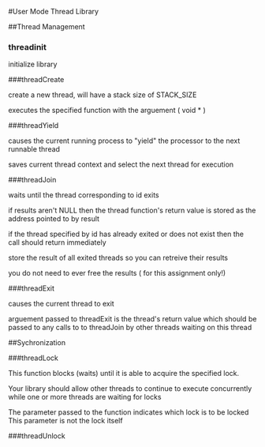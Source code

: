 #User Mode Thread Library

##Thread Management

###	threadinit

initialize library

###threadCreate

create a new thread, will have a stack size of STACK_SIZE

executes the specified function with the arguement ( void * )

###threadYield

causes the current running process to "yield" the processor to the next runnable thread

saves current thread context and select the next thread for execution

###threadJoin

waits until the thread corresponding to id exits

if results aren't NULL then the thread function's return value is stored as the 
	address pointed to by result

if the thread specified by id has already exited or does not exist then
	the call should return immediately

store the result of all exited threads so you can retreive their results

you do not need to ever free the results ( for this assignment only!)

###threadExit

causes the current thread to exit

arguement passed to threadExit is the thread's return value which should be passed to
	any calls to to threadJoin by other threads waiting on this thread


##Sychronization

###threadLock
	
This function blocks (waits) until it is able to acquire the specified lock.

Your library should allow other threads to continue to execute concurrently
	while one or more threads are waiting for locks
	
The parameter passed to the function indicates which lock is to be locked 
	This parameter is not the lock itself

###threadUnlock

